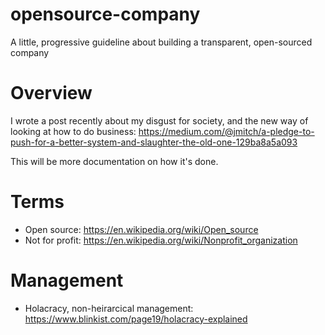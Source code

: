 # opensource-company
A little, progressive guideline about building a transparent, open-sourced company

# Overview
I wrote a post recently about my disgust for society, and the new way of looking at how to do business: https://medium.com/@jmitch/a-pledge-to-push-for-a-better-system-and-slaughter-the-old-one-129ba8a5a093

This will be more documentation on how it's done.

# Terms
- Open source: https://en.wikipedia.org/wiki/Open_source
- Not for profit: https://en.wikipedia.org/wiki/Nonprofit_organization

# Management
- Holacracy, non-heirarcical management: https://www.blinkist.com/page19/holacracy-explained
